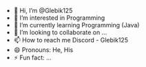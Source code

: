 - 👋 Hi, I’m @Glebik125
- 👀 I’m interested in Programming
- 🌱 I’m currently learning Programming (Java)
- 💞️ I’m looking to collaborate on ...
- 📫 How to reach me Discord - Glebik125
- 😄 Pronouns: He, His
- ⚡ Fun fact: ...

<!---
Glebik125/Glebik125 is a ✨ special ✨ repository because its `README.md` (this file) appears on your GitHub profile.
You can click the Preview link to take a look at your changes.
--->
